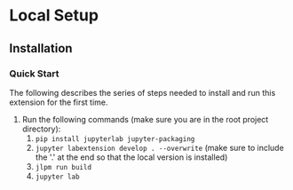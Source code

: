 # Local Setup


## Installation

### Quick Start
The following describes the series of steps needed to install and run this extension for the first time.

1. Run the following commands (make sure you are in the root project directory):
    1. `pip install jupyterlab jupyter-packaging`
    2. `jupyter labextension develop . --overwrite` (make sure to include the '.' at the end so that the local version is installed)
    3. `jlpm run build`
    4. `jupyter lab`

